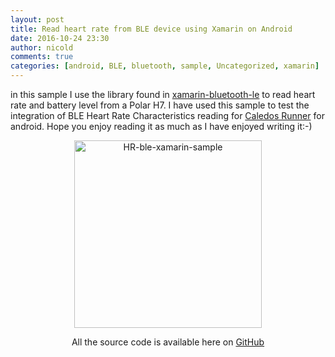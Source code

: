 ```yaml
---
layout: post
title: Read heart rate from BLE device using Xamarin on Android
date: 2016-10-24 23:30
author: nicold
comments: true
categories: [android, BLE, bluetooth, sample, Uncategorized, xamarin]
---
```

in this sample I use the library found in <a href="https://github.com/xabre/xamarin-bluetooth-le">xamarin-bluetooth-le</a> to read heart rate and battery level from a Polar H7. I have used this sample to test the integration of BLE Heart Rate Characteristics reading for <a href="https://api.caledos.com/">Caledos Runner</a> for android. Hope you enjoy reading it as much as I have enjoyed writing it:-)
<p style="text-align: center"><a href="https://msdnshared.blob.core.windows.net/media/2016/10/HR-ble-xamarin-sample.jpg"><img width="300" height="300" class="alignnone size-medium wp-image-865" alt="HR-ble-xamarin-sample" src="https://msdnshared.blob.core.windows.net/media/2016/10/HR-ble-xamarin-sample-300x300.jpg" /></a></p>
<p style="text-align: center">All the source code is available here on <a href="https://github.com/nicolgit/demo-xamarin-heartrate-ble">GitHub</a></p>

